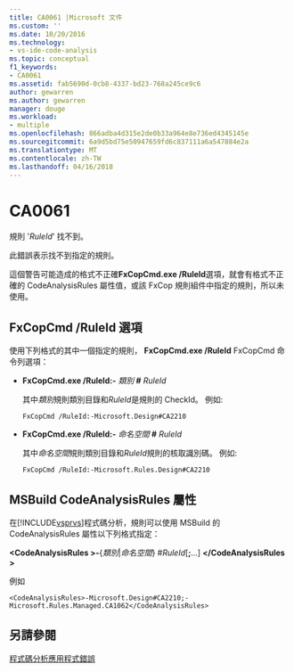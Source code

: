```yaml
---
title: CA0061 |Microsoft 文件
ms.custom: ''
ms.date: 10/20/2016
ms.technology:
- vs-ide-code-analysis
ms.topic: conceptual
f1_keywords:
- CA0061
ms.assetid: fab5690d-0cb8-4337-bd23-768a245ce9c6
author: gewarren
ms.author: gewarren
manager: douge
ms.workload:
- multiple
ms.openlocfilehash: 866adba4d315e2de0b33a964e8e736ed4345145e
ms.sourcegitcommit: 6a9d5bd75e50947659fd6c837111a6a547884e2a
ms.translationtype: MT
ms.contentlocale: zh-TW
ms.lasthandoff: 04/16/2018
---
```

# <a name="ca0061"></a>CA0061
規則 '*RuleId*' 找不到。  
  
 此錯誤表示找不到指定的規則。  
  
 這個警告可能造成的格式不正確**FxCopCmd.exe /RuleId**選項，就會有格式不正確的 CodeAnalysisRules 屬性值，或該 FxCop 規則組件中指定的規則，所以未使用。  
  
## <a name="fxcopcmd-ruleid-option"></a>FxCopCmd /RuleId 選項  
 使用下列格式的其中一個指定的規則， **FxCopCmd.exe /RuleId** FxCopCmd 命令列選項：  
  
-   **FxCopCmd.exe /RuleId:-** *類別* **#** *RuleId*  
  
     其中*類別*規則類別目錄和*RuleId*是規則的 CheckId。 例如:   
  
    ```  
    FxCopCmd /RuleId:-Microsoft.Design#CA2210  
    ```  
  
-   **FxCopCmd.exe /RuleId:-** *命名空間* **#** *RuleId*  
  
     其中*命名空間*規則類別目錄和*RuleId*規則的核取識別碼。 例如:   
  
    ```  
    FxCopCmd /RuleId:-Microsoft.Rules.Design#CA2210  
    ```  
  
## <a name="msbuild-codeanalysisrules-property"></a>MSBuild CodeAnalysisRules 屬性  
 在[!INCLUDE[vsprvs](../code-quality/includes/vsprvs_md.md)]程式碼分析，規則可以使用 MSBuild 的 CodeAnalysisRules 屬性以下列格式指定：  
  
 **\<CodeAnalysisRules >-**{*類別*&#124;*命名空間*} #*RuleId*[**;**...] **\</CodeAnalysisRules >**  
  
 例如  
  
```  
<CodeAnalysisRules>-Microsoft.Design#CA2210;-Microsoft.Rules.Managed.CA1062</CodeAnalysisRules>  
```  
  
## <a name="see-also"></a>另請參閱  
 [程式碼分析應用程式錯誤](../code-quality/code-analysis-application-errors.md)   
